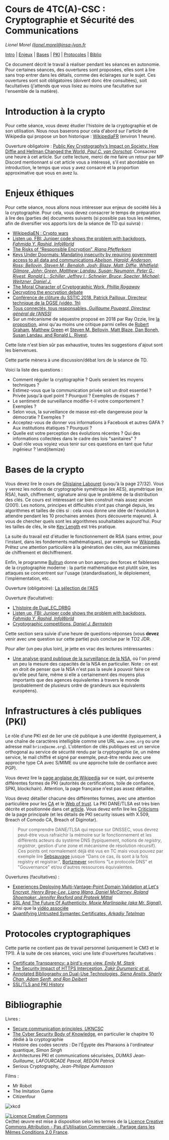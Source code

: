 # Cours de 4TC(A)-CSC : Cryptographie et Sécurité des Communications

_Lionel Morel ([lionel.morel@insa-lyon.fr](mailto:lionel.morel@insa-lyon.fr)_

<!-- https://tls.ulfheim.net/ -->

[Intro](#introduction-à-la-crypto) |
[Enjeux](#enjeux-éthiques) |
[Bases](#bases-de-la-crypto) |
[PKI](#infrastructures-à-clés-publiques-pki) |
[Protocoles](#protocoles-cryptographiques) |
[Biblio](#bibliographie)

Ce document décrit le travail à réaliser pendant les séances en autonomie. Pour certaines séances, des ouvertures sont proposées, elles sont à lire sans trop entrer dans les détails, comme des éclairages sur le sujet. Ces ouvertures sont soit obligatoires (doivent donc être consultées), soit facultatives (j'attends que vous lisiez au moins une facultative sur l'ensemble de la matière).

Introduction à la crypto
========================

Pour cette séance, vous devez étudier l'histoire de la cryptographie et de son utilisation. Nous nous baserons pour cela d'abord sur l'article de Wikipedia qui propose un bon historique : [WikipediaFR](https://fr.wikipedia.org/wiki/Histoire_de_la_cryptologie) (environ 1 heure).

Ouverture obligatoire : [Public Key Cryptography’s Impact on Society: How Diffie and Hellman Changed the World, _Paul C. van Oorschot_](https://people.scs.carleton.ca/~paulv/papers/society-impact-of-pkc-v3.pdf). Consacrez une heure à cet article. Sur cette lecture, merci de me faire un retour par MP Discord mentionnant si cet article vous a intéressé, s'il est abordable en introduction, le temps que vous y avez consacré et la proportion approximative que vous en avez lu. 

<!-- Ensuite, consacrez 1 heure à la consultation de l'article [Public Key Cryptography’s Impact on Society: How Diffie and Hellman Changed the World, _Paul C. van Oorschot_](https://people.scs.carleton.ca/~paulv/papers/society-impact-of-pkc-v3.pdf). La lecture n'a pas nécessairement à être exhaustive (selon votre aise en anglais, notamment), faîtes une lecture rapide du plan et des thèmes puis approfondissez les parties de votre choix. (Sur cette lecture, merci de me faire un MP Discord mentionannt si cet article vous a intéressé, s'il est abordable en introduction, le temps que vous y avez consacré et la proportion approximative que vous en avez lu) -->


Enjeux éthiques
===============

Pour cette séance, nous allons nous intéresser aux enjeux de société liés à la cryptographie. Pour cela, vous devez consacrer le temps de préparation à lire des (parties de) documents suivants (si possible pas tous les mêmes, afin de diversifier vos apports lors de la séance de TD qui suivra) :

* [WikipediaEN : Crypto wars](https://en.wikipedia.org/wiki/Crypto_Wars)
* [Listen up, FBI: Juniper code shows the problem with backdoors, _Fahmida Y. Rashid, InfoWorld_](https://www.infoworld.com/article/3018029/virtual-private-network/listen-up-fbi-juniper-code-shows-the-problem-with-backdoors.html)
* [The Risks of “Responsible Encryption”, _Riana Pfefferkorn_](https://cyberlaw.stanford.edu/files/publication/files/2018-02-05%20Technical%20Response%20to%20Rosenstein-Wray%20FINAL.pdf)
* [Keys Under Doormats: Mandating insecurity by requiring government access to all data and communications,_Abelson, Harold; Anderson, Ross; Bellovin, Steven M.; Benaloh, Josh; Blaze, Matt; Diffie, Whitfield; Gilmore, John; Green, Matthew; Landau, Susan; Neumann, Peter G.; Rivest, Ronald L.; Schiller, Jeffrey I.; Schneier, Bruce; Specter, Michael; Weitzner, Daniel J._](https://dspace.mit.edu/bitstream/handle/1721.1/97690/MIT-CSAIL-TR-2015-026.pdf?sequence=8)
* [The Moral Character of Cryptographic Work, _Phillip Rogaway_](http://web.cs.ucdavis.edu/~rogaway/papers/moral-fn.pdf)
* [Decrypting the encryption debate](https://www.nap.edu/catalog/25010/decrypting-the-encryption-debate-a-framework-for-decision-makers)
* [Conférence de clôture du SSTIC 2018, Patrick Pailloux, Directeur technique de la DGSE (vidéo, 1h)](https://www.sstic.org/2018/presentation/2018_cloture/)
* [Tous connectés, tous responsables, _Guillaume Poupard, Directeur général de l’ANSSI_](https://www.liberation.fr/debats/2019/01/21/tous-connectes-tous-responsables_1704228)
* Sur un mécanisme de séquestre proposé en 2018 par Ray Ozzie, lire [la proposition](https://www.wired.com/story/crypto-war-clear-encryption/), ainsi qu'au moins une critique parmi celles de [Robert Graham](https://blog.erratasec.com/2018/04/no-ray-ozzie-hasnt-solved-crypto.html), [Matthew Green](https://twitter.com/matthew_d_green/status/989222188287954945) et [Steven M. Bellovin, Matt Blaze, Dan Boneh, Susan Landau, and Ronald L. Rivest](https://arstechnica.com/information-technology/2018/05/op-ed-ray-ozzies-crypto-proposal-a-dose-of-technical-reality/).

<!-- https://citizenlab.ca/2019/09/annotated-bibliography-dual-use-technologies-network-traffic-management-and-device-intrusion-for-targeted-monitoring/ -->

Cette liste n'est bien sûr pas exhaustive, toutes les suggestions d'ajout sont les bienvenues.

Cette partie mènera à une discussion/débat lors de la séance de TD.

Voici la liste des questions : 

* Comment réguler la cryptographie ? Quels seraient les moyens techniques ?
* Estimez-vous que la communication privée soit un droit essentiel ? Privée jusqu'à quel point ? Pourquoi ? Exemples de risques ?
* Le sentiment de surveillance modifie-t-il votre comportement ? Exemples ?
* Selon vous, la surveillance de masse est-elle dangereuse pour la démocratie ? Exemples ?
* Acceptez-vous de donner vos informations à Facebook et autres GAFA ? Aux institutions étatiques ? Pourquoi ?
* Quelle est votre perception des évolutions récentes ? Qui des informations collectées dans le cadre des lois "sanitaires" ?
* Quel rôle vous voyiez vous tenir sur ces questions en tant que futur ingénieur ? 
\end{itemize}


Bases de la crypto
=================

Vous devez lire le cours de [Ghislaine Labouret](https://web.archive.org/web/20170516210655/http://www.hsc.fr/ressources/cours/crypto/crypto.pdf) <!-- http://www.hsc.fr/ressources/cours/crypto/crypto.pdf https://doc.lagout.org/security/Cryptographie%20.%20Algorithmes%20.%20Steganographie/HSC%20-%20Introduction%20a%20la%20cryptographie.pdf --> (jusqu'à la page 27/32). Vous y verrez les notions de cryptographie symétrique (ex AES), asymétrique (ex RSA), hash, chiffrement, signature ainsi que le problème de la distribution des clés. Ce cours est intéressant car bien construit mais assez ancien (2001). Les notions, principes et difficultés n'ont pas changé depuis, les algorithmes et tailles de clés si : cela vous donne une idée de l'évolution à attendre pendant les 10 prochaines années (hors découverte majeure). À vous de chercher quels sont les algorithmes souhaitables aujourd'hui. Pour les tailles de clés, le site [Key Length](http://www.keylength.com/) est très pratique.

La suite du travail est d'étudier le fonctionnement de RSA (sans entrer, pour l'instant, dans les fondements mathématiques), par exemple sur [Wikipedia](https://fr.wikipedia.org/wiki/Chiffrement_RSA). Prêtez une attention particulière à la génération des clés, aux mécanismes de chiffrement et déchiffrement.

Enfin, le programme [Bullrun](https://fr.wikipedia.org/wiki/Bullrun) donne un bon aperçu des forces et faiblesses de la cryptographie moderne : la partie mathématique est plutôt sûre, les attaques se concentrent sur l'usage (standardisation), le déploiement, l'implémentation, etc.

Ouverture (obligatoire): [La sélection de l'AES](https://videlalvaro.github.io/2014/03/you-dont-roll-your-own-crypto.html)

Ouverture (facultative):

* [L'histoire de Dual\_EC\_DRBG](https://en.wikipedia.org/wiki/Dual_EC_DRBG)
* [Listen up, FBI: Juniper code shows the problem with backdoors, _Fahmida Y. Rashid, InfoWorld_](http://www.infoworld.com/article/3018029/virtual-private-network/listen-up-fbi-juniper-code-shows-the-problem-with-backdoors.html)
* [Cryptographic competitions, _Daniel J. Bernstein_](https://eprint.iacr.org/2020/1608.pdf)

Cette section sera suivie d'une heure de questions-réponses (vous **devez** venir avec une question sur cette partie) puis conclue par le TD2 JDR.

Pour aller (un peu plus loin), je jette en vrac des lectures intéressantes : 
* [Une analyse grand publique de la surveillance de la NSA](https://www.theguardian.com/world/2013/sep/05/nsa-how-to-remain-secure-surveillance), où l'on prend un peu la mesure des capacités de la NSA en particulier. Note : on est en droit de penser que la NSA n'est pas la seule à pouvoir faire ce qu'elle peut faire, même si elle a certainement des moyens plus importants que des agences équivalentes à travers le monde (probablement de plusieurs ordre de grandeurs aux équivalents européens). 

Infrastructures à clés publiques (PKI)
=======================================

Le rôle d'une PKI est de lier une clé publique à une identité (typiquement, à une chaîne de caractères intelligible comme une URL `www.acme.org` ou une adresse mail `brice@acme.org`). L'obtention de clés publiques est un service orthogonal au service de sécurité rendu par la cryptographie (ie, un même service, le mail chiffré et signé par exemple, peut-être rendu avec une approche type CA avec S/MIME ou une approche toile de confiance avec PGP).

Vous devez lire la [page anglaise de Wikipedia](https://en.wikipedia.org/wiki/Public_key_infrastructure) sur ce sujet, qui présente différentes formes de PKI (autorités de certifications, toile de confiance, SPKI, blockchain). Attention, la page française n'est pas assez détaillée.<!-- très différente et présente une vision réduites à l'approche CA, c'est uniquement la page anglaise qui fait référence pour ce cours. -->

Vous devez détailler chacune des différentes formes, avec une attention particulière pour les [CA](https://en.wikipedia.org/wiki/Certificate_authority) et le [Web of trust](https://en.wikipedia.org/wiki/Web_of_trust). La PKI DANE/TLSA est très bien décrite et positionnée dans cet [article](http://www.bortzmeyer.org/6698.html). Vous devez enfin lire les [Criticisms](https://en.wikipedia.org/wiki/Public_key_infrastructure#Criticism) de la page principale (et les détails de PKI security issues with X.509, Breach of Comodo CA, Breach of Diginotar).

> Pour comprendre DANE/TLSA qui repose sur DNSSEC, vous devrez peut-être vous rafraichir la mémoire sur le fonctionnement et les différents acteurs du système DNS (typiquement, notions de _registry_, _registrar_, gestion d'une zone et mécanisme de résolution récursif). Ces points ont normalement déjà été vus en TC mais vous pouvez par exemple lire [Sebsauvage](http://sebsauvage.net/comprendre/dns/) jusque "Dans ce cas, ils sont à la fois registry et registrar.", [Bortzmeyer](http://www.bortzmeyer.org/files/cours-dns-cnam-PRINT.pdf) sections "Le protocole DNS" et "Gouvernance" et/ou d'autres ressources équivalentes.

Ouvertures (facultatives) :

* [Experiences Deploying Multi-Vantage-Point Domain Validation at Let's Encrypt, _Henry Birge-Lee, Liang Wang, Daniel McCarney, Roland Shoemaker, Jennifer Rexford and Prateek Mittal_](https://www.usenix.org/system/files/sec21fall-birge-lee.pdf)
* [SSL And The Future Of Authenticity, _Moxie Marlinspike (aka Mr. Signal)_](https://moxie.org/blog/ssl-and-the-future-of-authenticity/), ainsi que la [vidéo associée](https://media.defcon.org/DEF%20CON%2019/DEF%20CON%2019%20video%20and%20slides/DEF%20CON%2019%20Hacking%20Conference%20Presentation%20By%20-%20Moxie%20Marlinspike%20-%20SSL%20And%20The%20Future%20Of%20Authenticity%20-%20Video%20and%20Slides.m4v)
* [Quantifying Untrusted Symantec Certificates, _Arkadiy Tetelman_](https://arkadiyt.com/2018/02/04/quantifying-untrusted-symantec-certificates/)


<!-- moxie : https://www.youtube.com/watch?v=pDmj_xe7EIQ  https://www.youtube.com/watch?v=Z7Wl2FW2TcA  https://moxie.org/blog/ssl-and-the-future-of-authenticity/  https://media.defcon.org/DEF%20CON%2019/DEF%20CON%2019%20video%20and%20slides/DEF%20CON%2019%20Hacking%20Conference%20Presentation%20By%20-%20Moxie%20Marlinspike%20-%20SSL%20And%20The%20Future%20Of%20Authenticity%20-%20Video%20and%20Slides.m4v-->


Protocoles cryptographiques
===========================

Cette partie ne contient pas de travail personnel (uniquement le CM3 et le TP1). À la suite de ces séances, voici une liste d'ouvertures facultatives :

* [Certificate Transparency: a bird's-eye view, _Emily M. Stark_](https://emilymstark.com/2020/07/20/certificate-transparency-a-birds-eye-view.html)
* [The Security Impact of HTTPS Interception, _Zakir Durumeric et al._](https://jhalderm.com/pub/papers/interception-ndss17.pdf)
* [Annotated Bibliography on Dual-Use Technologies, _Siena Anstis, Sharly Chan, Adam Senft, and Ron Deibert_](https://citizenlab.ca/2019/09/annotated-bibliography-dual-use-technologies-network-traffic-management-and-device-intrusion-for-targeted-monitoring/)
* [SSL/TLS and PKI History](https://www.feistyduck.com/ssl-tls-and-pki-history/)



Bibliographie
=============

Livres :
* [Secure communication principles, _UKNCSC_](https://www.ncsc.gov.uk/guidance/secure-communication-principles-alpha-release)
* [The Cyber Security Body of Knowledge](https://www.cybok.org/media/downloads/CyBOK-version-1.0.pdf), en particulier le chapitre 10 dédié à la cryptographie
* Histoire des codes secrets : De l'Égypte des Pharaons à l'ordinateur quantique, _Simon Singh_
* Architectures PKI et communications sécurisées, _DUMAS Jean-Guillaume, LAFOURCADE Pascal, REDON Patrick_
* Serious Cryptography, _Jean-Philippe Aumasson_


Films :
* Mr Robot
* The Imitation Game
* Citizenfour

![xkcd](https://imgs.xkcd.com/comics/security.png)

<a rel="license" href="https://creativecommons.org/licenses/by-nc-sa/2.0/fr/"><img alt="Licence Creative Commons" style="border-width:0" src="https://i.creativecommons.org/l/by-nc-sa/2.0/fr/88x31.png" /></a><br />Ce(tte) œuvre est mise à disposition selon les termes de la <a rel="license" href="https://creativecommons.org/licenses/by-nc-sa/2.0/fr/">Licence Creative Commons Attribution - Pas d’Utilisation Commerciale - Partage dans les Mêmes Conditions 2.0 France</a>.
